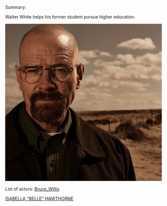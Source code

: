 Summary:

Walter White helps his former student pursue higher education.

![pictures](../pictures/walter.jpg)

List of actors:
[Bruce_Willis](../actors/Bruce_Willis.md)

[ISABELLA "BELLE" HAWTHORNE](../actors/Isabella_Hawthorne.md)
